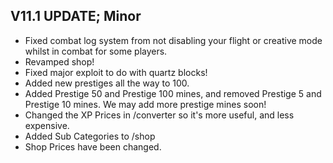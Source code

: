 ## V11.1 UPDATE; Minor

- Fixed combat log system from not disabling your flight or creative mode whilst in combat for some players.
- Revamped shop!
- Fixed major exploit to do with quartz blocks!
- Added new prestiges all the way to 100.
- Added Prestige 50 and Prestige 100 mines, and removed Prestige 5 and Prestige 10 mines. We may add more prestige mines soon!
- Changed the XP Prices in /converter so it's more useful, and less expensive.
- Added Sub Categories to /shop
- Shop Prices have been changed.
